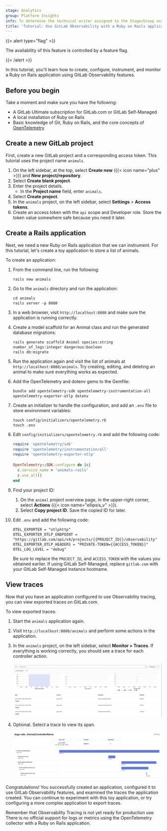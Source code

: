 ```yaml
---
stage: Analytics
group: Platform Insights
info: To determine the technical writer assigned to the Stage/Group associated with this page, see https://handbook.gitlab.com/handbook/product/ux/technical-writing/#assignments
title: 'Tutorial: Use GitLab Observability with a Ruby on Rails application'
---
```


{{< alert type="flag" >}}

The availability of this feature is controlled by a feature flag.
<!-- Update this note when observability_features flag is removed -->

{{< /alert >}}

In this tutorial, you'll learn how to create, configure, instrument, and monitor a Ruby on Rails application using GitLab Observability features.

## Before you begin

Take a moment and make sure you have the following:

- A GitLab Ultimate subscription for GitLab.com or GitLab Self-Managed
- A local installation of Ruby on Rails
- Basic knowledge of Git, Ruby on Rails, and the core concepts of [OpenTelemetry](https://opentelemetry.io/)

## Create a new GitLab project

First, create a new GitLab project and a corresponding access token.
This tutorial uses the project name `animals`.

1. On the left sidebar, at the top, select **Create new** ({{< icon name="plus" >}}) and **New project/repository**.
1. Select **Create blank project**.
1. Enter the project details.
   - In the **Project name** field, enter `animals`.
1. Select **Create project**.
1. In the `animals` project, on the left sidebar, select **Settings** > **Access tokens**.
1. Create an access token with the `api` scope and Developer role. Store the token value somewhere safe because you need it later.

## Create a Rails application

Next, we need a new Ruby on Rails application that we can instrument. For this tutorial, let's create a toy application to store a list of animals.

To create an application:

1. From the command line, run the following:

   ```shell
   rails new animals
   ```

1. Go to the `animals` directory and run the application:

   ```shell
   cd animals
   rails server -p 8080
   ```

1. In a web browser, visit `http://localhost:8080` and make sure the application is running correctly.
1. Create a model scaffold for an Animal class and run the generated database migrations:

   ```shell
   rails generate scaffold Animal species:string number_of_legs:integer dangerous:boolean
   rails db:migrate
   ```

1. Run the application again and visit the list of animals at `http://localhost:8080/animals`. Try creating, editing, and deleting an animal to make sure everything works as expected.
1. Add the OpenTelemetry and dotenv gems to the Gemfile:

   ```shell
   bundle add opentelemetry-sdk opentelemetry-instrumentation-all opentelemetry-exporter-otlp dotenv
   ```

1. Create an initializer to handle the configuration, and add an `.env` file to store environment variables:

   ```shell
   touch config/initializers/opentelemetry.rb
   touch .env
   ```

1. Edit `config/initializers/opentelemetry.rb` and add the following code:

   ```ruby
   require 'opentelemetry/sdk'
   require 'opentelemetry/instrumentation/all'
   require 'opentelemetry-exporter-otlp'

   OpenTelemetry::SDK.configure do |c|
     c.service_name = 'animals-rails'
     c.use_all()
   end
   ```

1. Find your project ID:
   1. On the `animal` project overview page, in the upper-right corner, select **Actions** ({{< icon name="ellipsis_v" >}}).
   1. Select **Copy project ID**. Save the copied ID for later.

1. Edit `.env` and add the following code:

   ```shell
   OTEL_EXPORTER = "otlphttp"
   OTEL_EXPORTER_OTLP_ENDPOINT = "https://gitlab.com/api/v4/projects/{{PROJECT_ID}}/observability"
   OTEL_EXPORTER_OTLP_HEADERS = "PRIVATE-TOKEN={{ACCESS_TOKEN}}"
   OTEL_LOG_LEVEL = "debug"
   ```

   Be sure to replace the `PROJECT_ID`, and `ACCESS_TOKEN` with the values you obtained earlier.
   If using GitLab Self-Managed, replace `gitlab.com` with your GitLab Self-Managed instance hostname.

## View traces

Now that you have an application configured to use Observability tracing,
you can view exported traces on GitLab.com.

To view exported traces:

1. Start the `animals` application again.
1. Visit `http://localhost:8080/animals` and perform some actions in the application.
1. In the `animals` project, on the left sidebar, select **Monitor > Traces**.
   If everything is working correctly, you should see a trace for each controller action.

   ![Metrics UI](img/rails_metrics_ui_v17_3.png)

1. Optional. Select a trace to view its span.

   ![Traces UI](img/rails_single_trace_v17_3.png)

Congratulations! You successfully created an application, configured it to use GitLab Observability features, and examined the traces the application created. You can continue to experiment with this toy application, or try configuring a more complex application to export traces.

Remember that Observability Tracing is not yet ready for production use. There is no official support for logs or metrics using the OpenTelemetry collector with a Ruby on Rails application.
